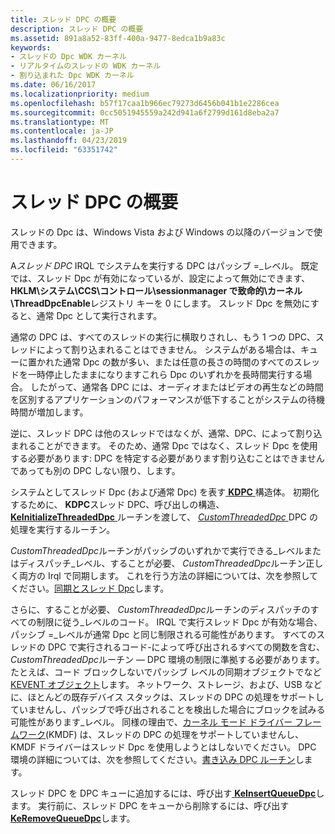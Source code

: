 ```yaml
---
title: スレッド DPC の概要
description: スレッド DPC の概要
ms.assetid: 891a8a52-83ff-400a-9477-8edca1b9a83c
keywords:
- スレッドの Dpc WDK カーネル
- リアルタイムのスレッドの WDK カーネル
- 割り込まれた Dpc WDK カーネル
ms.date: 06/16/2017
ms.localizationpriority: medium
ms.openlocfilehash: b57f17caa1b966ec79273d6456b041b1e2286cea
ms.sourcegitcommit: 0cc5051945559a242d941a6f2799d161d8eba2a7
ms.translationtype: MT
ms.contentlocale: ja-JP
ms.lasthandoff: 04/23/2019
ms.locfileid: "63351742"
---
```

# <a name="introduction-to-threaded-dpcs"></a>スレッド DPC の概要





スレッドの Dpc は、Windows Vista および Windows の以降のバージョンで使用できます。

A*スレッド DPC* IRQL でシステムを実行する DPC はパッシブ =\_レベル。 既定では、スレッド Dpc が有効になっているが、設定によって無効にできます、 **HKLM\\システム\\CCS\\コントロール\\sessionmanager で致命的\\カーネル\\ThreadDpcEnable**レジストリ キーを 0 にします。 スレッド Dpc を無効にすると、通常 Dpc として実行されます。

通常の DPC は、すべてのスレッドの実行に横取りされし、もう 1 つの DPC、スレッドによって割り込まれることはできません。 システムがある場合は、キューに置かれた通常 Dpc の数が多い、または任意の長さの時間のすべてのスレッドを一時停止したままになりますこれら Dpc のいずれかを長時間実行する場合。 したがって、通常各 DPC には、オーディオまたはビデオの再生などの時間を区別するアプリケーションのパフォーマンスが低下することがシステムの待機時間が増加します。

逆に、スレッド DPC は他のスレッドではなくが、通常、DPC、によって割り込まれることができます。 そのため、通常 Dpc ではなく、スレッド Dpc を使用する必要があります: DPC を特定する必要があります割り込むことはできませんであっても別の DPC しない限り、します。

システムとしてスレッド Dpc (および通常 Dpc) を表す[ **KDPC** ](https://msdn.microsoft.com/library/windows/hardware/ff551882)構造体。 初期化するために、 **KDPC**スレッド DPC、呼び出しの構造、 [ **KeInitializeThreadedDpc** ](https://msdn.microsoft.com/library/windows/hardware/ff552166)ルーチンを渡して、 [ *CustomThreadedDpc* ](https://msdn.microsoft.com/library/windows/hardware/ff542976) DPC の処理を実行するルーチン。

*CustomThreadedDpc*ルーチンがパッシブのいずれかで実行できる\_レベルまたはディスパッチ\_レベル、することが必要、 *CustomThreadedDpc*ルーチン正しく両方の Irql で同期します。 これを行う方法の詳細については、次を参照してください。[同期とスレッド Dpc](synchronization-and-threaded-dpcs.md)します。

さらに、することが必要、 *CustomThreadedDpc*ルーチンのディスパッチのすべての制限に従う\_レベルのコード。 IRQL で実行スレッド Dpc が有効な場合、パッシブ =\_レベルが通常 Dpc と同じ制限される可能性があります。 すべてのスレッドの DPC で実行されるコード-によって呼び出されるすべての関数を含む、 *CustomThreadedDpc*ルーチン — DPC 環境の制限に準拠する必要があります。 たとえば、コード ブロックしないでパッシブ レベルの同期オブジェクトでなど[KEVENT オブジェクト](defining-and-using-an-event-object.md)します。 ネットワーク、ストレージ、および、USB などに、ほとんどの既存デバイス スタックは、スレッドの DPC の処理をサポートしていませんし、パッシブで呼び出されることを検出した場合にブロックを試みる可能性があります\_レベル。 同様の理由で、[カーネル モード ドライバー フレームワーク](https://msdn.microsoft.com/library/windows/hardware/ff544296)(KMDF) は、スレッドの DPC の処理をサポートしていませんし、KMDF ドライバーはスレッド Dpc を使用しようとはしないでください。 DPC 環境の詳細については、次を参照してください。[書き込み DPC ルーチン](writing-dpc-routines.md)します。

スレッド DPC を DPC キューに追加するには、呼び出す[ **KeInsertQueueDpc**](https://msdn.microsoft.com/library/windows/hardware/ff552185)します。 実行前に、スレッド DPC をキューから削除するには、呼び出す[ **KeRemoveQueueDpc**](https://msdn.microsoft.com/library/windows/hardware/ff553169)します。

 

 




